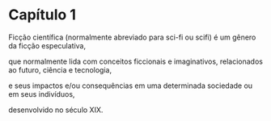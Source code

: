 # Capítulo 1

Ficção científica (normalmente abreviado para sci-fi ou scifi) é um gênero da ficção especulativa,

que normalmente lida com conceitos ficcionais e imaginativos, relacionados ao futuro, ciência e tecnologia,

e seus impactos e/ou consequências em uma determinada sociedade ou em seus indivíduos,

desenvolvido no século XIX.